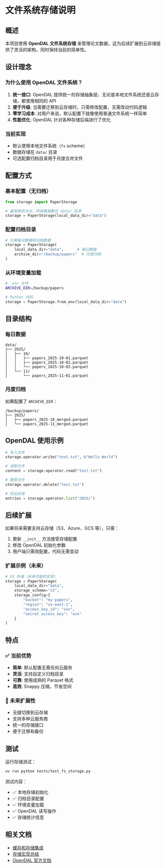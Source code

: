 # 文件系统存储说明

## 概述

本项目使用 **OpenDAL 文件系统存储** 来管理论文数据，这为后续扩展到云存储提供了灵活的架构，同时保持当前的简单性。

## 设计理念

### 为什么使用 OpenDAL 文件系统？

1. **统一接口**: OpenDAL 提供统一的存储抽象层，无论是本地文件系统还是云存储，都使用相同的 API
2. **便于升级**: 当需要迁移到云存储时，只需修改配置，无需改动代码逻辑
3. **零学习成本**: 对用户来说，默认配置下就像使用普通文件系统一样简单
4. **性能优化**: OpenDAL 针对各种存储后端进行了优化

### 当前实现

- 默认使用本地文件系统（`fs` scheme）
- 数据存储在 `data/` 目录
- 可选配置归档目录用于月度合并文件

## 配置方式

### 基本配置（无归档）

```python
from storage import PaperStorage

# 最简单的方式，所有数据都在 data/ 目录
storage = PaperStorage(local_data_dir="data")
```

### 配置归档目录

```python
# 分离每日数据和归档数据
storage = PaperStorage(
    local_data_dir="data",      # 每日数据
    archive_dir="/backup/papers"  # 月度归档
)
```

### 从环境变量加载

```bash
# .env 文件
ARCHIVE_DIR=/backup/papers
```

```python
# Python 代码
storage = PaperStorage.from_env(local_data_dir="data")
```

## 目录结构

### 每日数据

```
data/
├── 2025/
│   ├── 10/
│   │   ├── papers_2025-10-01.parquet
│   │   ├── papers_2025-10-02.parquet
│   │   └── papers_2025-10-03.parquet
│   └── 11/
│       └── papers_2025-11-01.parquet
```

### 月度归档

如果配置了 `ARCHIVE_DIR`：

```
/backup/papers/
├── 2025/
│   ├── papers_2025-10_merged.parquet
│   └── papers_2025-11_merged.parquet
```

## OpenDAL 使用示例

```python
# 写入文件
storage.operator.write("test.txt", b"Hello World")

# 读取文件
content = storage.operator.read("test.txt")

# 删除文件
storage.operator.delete("test.txt")

# 列出目录
entries = storage.operator.list("2025/")
```

## 后续扩展

如果将来需要支持云存储（S3、Azure、GCS 等），只需：

1. 更新 `__init__` 方法接受存储配置
2. 修改 OpenDAL 初始化参数
3. 用户端只需改配置，代码无需变动

### 扩展示例（未来）

```python
# S3 存储（未来可能的实现）
storage = PaperStorage(
    local_data_dir="data",
    storage_scheme="s3",
    storage_config={
        "bucket": "my-papers",
        "region": "us-east-1",
        "access_key_id": "xxx",
        "secret_access_key": "xxx"
    }
)
```

## 特点

### ✅ 当前优势

- **简单**: 默认配置无需任何云服务
- **灵活**: 支持自定义归档目录
- **可靠**: 使用成熟的 Parquet 格式
- **高效**: Snappy 压缩，节省空间

### 🚀 未来扩展性

- 无缝切换到云存储
- 支持多种云服务商
- 统一的存储接口
- 便于迁移和备份

## 测试

运行存储测试：

```bash
uv run python tests/test_fs_storage.py
```

测试内容：
- ✅ 本地存储初始化
- ✅ 归档目录配置
- ✅ 环境变量加载
- ✅ OpenDAL 读写操作
- ✅ 存储统计信息

## 相关文档

- [缓存和存储集成](CACHE_STORAGE.md)
- [存储实现总结](IMPLEMENTATION_SUMMARY.md)
- [OpenDAL 官方文档](https://opendal.apache.org/)
